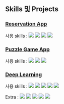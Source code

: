 ## Skills 및 Projects

### [Reservation App](https://github.com/leeseunghun98/Reservation_Application)

사용 skills : <img src="https://img.shields.io/badge/Android-3DDC84?style=flat&logo=Android&logoColor=white"> <img src="https://img.shields.io/badge/Kotlin-7F52FF?style=flat&logo=Kotlin&logoColor=white"> <img src="https://img.shields.io/badge/Firebase-FFCA28?style=flat&logo=Firebase&logoColor=white"> <img src="https://img.shields.io/badge/HTML5-E34F26?style=flat&logo=HTML5&logoColor=white"> 

### [Puzzle Game App](https://github.com/leeseunghun98/Android-Project-With-JNI-)

사용 skills : <img src="https://img.shields.io/badge/Java-F9AB00?style=flat&logo=Java&logoColor=white"> <img src="https://img.shields.io/badge/Android-3DDC84?style=flat&logo=Android&logoColor=white"> <img src="https://img.shields.io/badge/CMake-064F8C?style=flat&logo=CMake&logoColor=white"> 

### [Deep Learning](https://github.com/leeseunghun98/Deep-learning)

사용 skills : <img src="https://img.shields.io/badge/Python-3776AB?style=flat&logo=Python&logoColor=white"> <img src="https://img.shields.io/badge/Tensorflow-FF6F00?style=flat&logo=Tensorflow&logoColor=white"> <img src="https://img.shields.io/badge/Keras-D00000?style=flat&logo=Keras&logoColor=white"> <img src="https://img.shields.io/badge/Google Colab-F9AB00?style=flat&logo=Google Colab&logoColor=white"> <img src="https://img.shields.io/badge/Kaggle-20BEFF?style=flat&logo=Kaggle&logoColor=white"> 


Extra : <img src="https://img.shields.io/badge/Unity-000000?style=flat&logo=Unity&logoColor=FFFFFF"> <img src="https://img.shields.io/badge/C Sharp-FFFFFF?style=flat&logo=C Sharp&logoColor=239120"> <img src="https://img.shields.io/badge/C-000000?style=flat&logo=C&logoColor=#A8B9CC"> <img src="https://img.shields.io/badge/MySQL-4479A1?style=flat&logo=MySQL&logoColor=white"> <img src="https://img.shields.io/badge/Visual Studio Code-007ACC?style=flat&logo=Visual Studio Code&logoColor=white">
